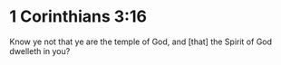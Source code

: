 # 1 Corinthians 3:16

Know ye not that ye are the temple of God, and [that] the Spirit of God dwelleth in you?